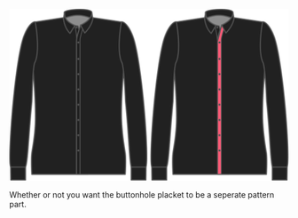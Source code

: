 ![Tapeta de ojal separada](seperatebuttonholeplacket.svg)

Whether or not you want the buttonhole placket to be a seperate pattern part.
